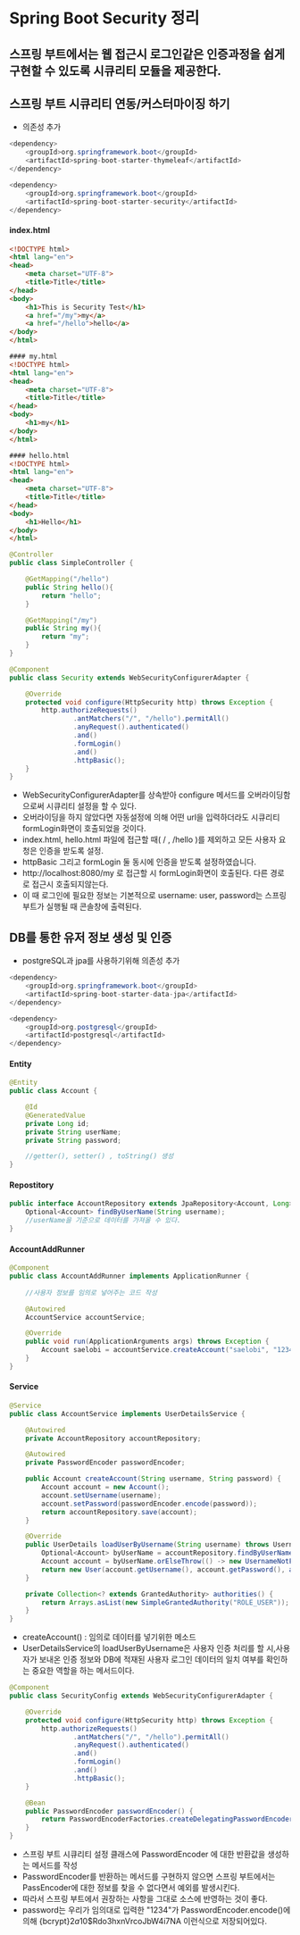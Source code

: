 Spring Boot Security 정리 
=========================


## 스프링 부트에서는 웹 접근시 로그인같은 인증과정을 쉽게 구현할 수 있도록 시큐리티 모듈을 제공한다.

스프링 부트 시큐리티 연동/커스터마이징 하기
----------------------------------------

- 의존성 추가 

```java
<dependency>
    <groupId>org.springframework.boot</groupId>
    <artifactId>spring-boot-starter-thymeleaf</artifactId>
</dependency>

<dependency>
    <groupId>org.springframework.boot</groupId>
    <artifactId>spring-boot-starter-security</artifactId>
</dependency>
```

#### index.html
```html
<!DOCTYPE html>
<html lang="en">
<head>
    <meta charset="UTF-8">
    <title>Title</title>
</head>
<body>
    <h1>This is Security Test</h1>
    <a href="/my">my</a>
    <a href="/hello">hello</a>
</body>
</html>

#### my.html
<!DOCTYPE html>
<html lang="en">
<head>
    <meta charset="UTF-8">
    <title>Title</title>
</head>
<body>
    <h1>my</h1>
</body>
</html>

#### hello.html
<!DOCTYPE html>
<html lang="en">
<head>
    <meta charset="UTF-8">
    <title>Title</title>
</head>
<body>
    <h1>Hello</h1>
</body>
</html>
```

```java
@Controller
public class SimpleController {

    @GetMapping("/hello")
    public String hello(){
        return "hello";
    }

    @GetMapping("/my")
    public String my(){
        return "my";
    }
}

@Component
public class Security extends WebSecurityConfigurerAdapter {

    @Override
    protected void configure(HttpSecurity http) throws Exception {
        http.authorizeRequests()
                .antMatchers("/", "/hello").permitAll()
                .anyRequest().authenticated()
                .and()
                .formLogin()
                .and()
                .httpBasic();
    }
}
```
- WebSecurityConfigurerAdapter를 상속받아 configure 메서드를 오버라이딩함으로써 시큐리티 설정을 할 수 있다. 
- 오버라이딩을 하지 않았다면 자동설정에 의해 어떤 url을 입력하더라도 시큐리티 formLogin화면이 호출되었을 것이다.
- index.html, hello.html 파일에 접근할 때( / , /hello )를 제외하고 모든 사용자 요청은 인증을 받도록 설정.
- httpBasic 그리고 formLogin 둘 동시에 인증을 받도록 설정하였습니다.
- http://localhost:8080/my 로 접근할 시 formLogin화면이 호출된다. 다른 경로로 접근시 호출되지않는다.
- 이 때 로그인에 필요한 정보는 기본적으로 username: user, password는 스프링부트가 실행될 때 콘솔창에 출력된다.

DB를 통한 유저 정보 생성 및 인증 
-------------------------------

- postgreSQL과 jpa를 사용하기위해 의존성 추가 
```java
<dependency>
    <groupId>org.springframework.boot</groupId>
    <artifactId>spring-boot-starter-data-jpa</artifactId>
</dependency>

<dependency>
    <groupId>org.postgresql</groupId>
    <artifactId>postgresql</artifactId>
</dependency>
```

#### Entity 
```java
@Entity
public class Account {

    @Id
    @GeneratedValue
    private Long id;
    private String userName;
    private String password;

    //getter(), setter() , toString() 생성 
}
```

#### Repostitory
```java
public interface AccountRepository extends JpaRepository<Account, Long> {
    Optional<Account> findByUserName(String username); 
    //userName을 기준으로 데이터를 가져올 수 있다. 
}
```

#### AccountAddRunner
```java
@Component
public class AccountAddRunner implements ApplicationRunner {
    
    //사용자 정보를 임의로 넣어주는 코드 작성 

    @Autowired
    AccountService accountService;

    @Override
    public void run(ApplicationArguments args) throws Exception {
        Account saelobi = accountService.createAccount("saelobi", "1234");
    }
}
```

#### Service
```java
@Service
public class AccountService implements UserDetailsService {

    @Autowired
    private AccountRepository accountRepository;

    @Autowired
    private PasswordEncoder passwordEncoder;

    public Account createAccount(String username, String password) {
        Account account = new Account();
        account.setUsername(username);
        account.setPassword(passwordEncoder.encode(password));
        return accountRepository.save(account);
    }

    @Override
    public UserDetails loadUserByUsername(String username) throws UsernameNotFoundException {
        Optional<Account> byUserName = accountRepository.findByUserName(username);
        Account account = byUserName.orElseThrow(() -> new UsernameNotFoundException(username));
        return new User(account.getUsername(), account.getPassword(), authorities());
    }

    private Collection<? extends GrantedAuthority> authorities() {
        return Arrays.asList(new SimpleGrantedAuthority("ROLE_USER"));
    }
}
```
- createAccount() : 임의로 데이터를 넣기위한 메소드
- UserDetailsService의 loadUserByUsername은 사용자 인증 처리를 할 시,사용자가 보내온 인증 정보와 DB에 적재된 사용자 로그인 데이터의 일치 여부를 확인하는 중요한 역할을 하는 메서드이다.

```java
@Component
public class SecurityConfig extends WebSecurityConfigurerAdapter {

    @Override
    protected void configure(HttpSecurity http) throws Exception {
        http.authorizeRequests()
                .antMatchers("/", "/hello").permitAll()
                .anyRequest().authenticated()
                .and()
                .formLogin()
                .and()
                .httpBasic();
    }

    @Bean
    public PasswordEncoder passwordEncoder() {
        return PasswordEncoderFactories.createDelegatingPasswordEncoder();
    }
}
```
- 스프링 부트 시큐리티 설정 클래스에 PasswordEncoder 에 대한 반환값을 생성하는 메서드를 작성
- PasswordEncoder를 반환하는 메서드를 구현하지 않으면 스프링 부트에서는 PassEncoder에 대한 정보를 찾을 수 없다면서 예외를 발생시킨다.
- 따라서 스프링 부트에서 권장하는 사항을 그대로 소스에 반영하는 것이 좋다.
- password는 우리가 임의대로 입력한 "1234"가 PasswordEncoder.encode()에 의해 {bcrypt}$2a$10$Rdo3hxnVrcoJbW4i7NA 이런식으로 저장되어있다.
